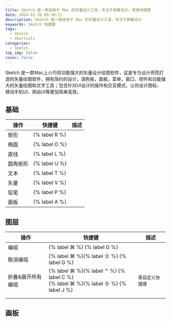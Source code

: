 ```yaml
---
title: Sketch 是一款适用于 Mac 的矢量设计工具，专注于屏幕设计。常用快捷键
date: 2024-01-30 09:30:11
description: Sketch 是一款适用于 Mac 的矢量设计工具，专注于屏幕设计
keywords: Sketch 快捷键
tags:
  - Sketch
  - Shortcuts
categories:
  - Sketch
top_img: false
cover: false
---
```


Sketch 是一款Mac上小巧但功能强大的矢量设计绘图软件，这是专为设计师而打造的矢量绘图软件，拥有简约的设计，调色板，面板，菜单，窗口，控件和功能强大的矢量绘图和文字工具；包含针对UI设计的操作和交互模式，让你设计图标、移动手机UI、网站UI等更加简单高效。



## 基础

| 操作     | 快捷键        | 描述 |
| -------- | ------------- | ---- |
| 矩形     | {% label R %} |      |
| 椭圆     | {% label O %} |      |
| 直线     | {% label L %} |      |
| 圆角矩形 | {% label U %} |      |
| 文本     | {% label T %} |      |
| 矢量     | {% label V %} |      |
| 铅笔     | {% label P %} |      |
| 画板     | {% label A %} |      |



## 图层

| 操作              | 快捷键                                                       | 描述             |
| ----------------- | ------------------------------------------------------------ | ---------------- |
| 编组              | {% label ⌘ %} {% label G %}                                  |                  |
| 取消编组          | {% label ⌘ %}{% label ⇧ %} {% label G %}                     |                  |
| 折叠&展开所有编组 | {% label ⌘ %}{% label ⌃ %} {% label C %}<br/>{% label ⌘ %}{% label ⇧ %} {% label J %} | `需自定义快捷键` |
|                   |                                                              |                  |
|                   |                                                              |                  |



## 画板

